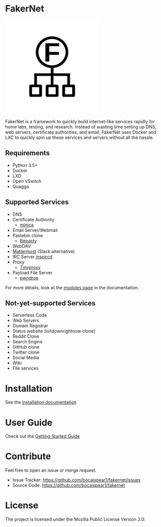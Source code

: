 # FakerNet

![FakerNet Logo](fakernet.png)

FakerNet is a framework to quickly build internet-like services rapidly for home labs, testing, and research. Instead of wasting time setting up DNS, web servers, certificate authorities, and email, FakerNet uses Docker and LXC to quickly spin up these services and servers without all the hassle.

## Requirements

* Python 3.5+
* Docker
* LXD
* Open vSwitch
* Quagga

## Supported Services

* DNS
* Certificate Authority
  * [minica](https://github.com/bocajspear1/minica)
* Email Server/Webmail
* Pastebin clone
  * [Bepasty](https://github.com/bepasty/bepasty-server)
* WebDAV
* [Mattermost](https://mattermost.com/) (Slack alternative)
* IRC Server [inspircd](https://www.inspircd.org/)
* Proxy
  * [Tinyproxy](http://tinyproxy.github.io/)
* Payload File Server
  * [pwndrop](https://github.com/kgretzky/pwndrop)

For more details, look at the [modules page](https://fakernet.readthedocs.io/en/latest/modules.html) in the documentation.

## Not-yet-supported Services

* Serverless Code
* Web Servers
* Domain Registrar
* Status website (isitdownrightnow clone)
* Reddit Clone
* Search Engine
* GitHub clone
* Twitter clone
* Social Media
* Wiki
* File services

# Installation

See the [installation documentation](https://fakernet.readthedocs.io/en/latest/installation.html)

# User Guide

 Check out the [Getting Started Guide](https://fakernet.readthedocs.io/en/latest/getting-started.html)

# Contribute

Feel free to open an issue or merge request.

* Issue Tracker: https://github.com/bocajspear1/fakernet/issues
* Source Code: https://github.com/bocajspear1/fakernet

# License

The project is licensed under the Mozilla Public License Version 2.0.